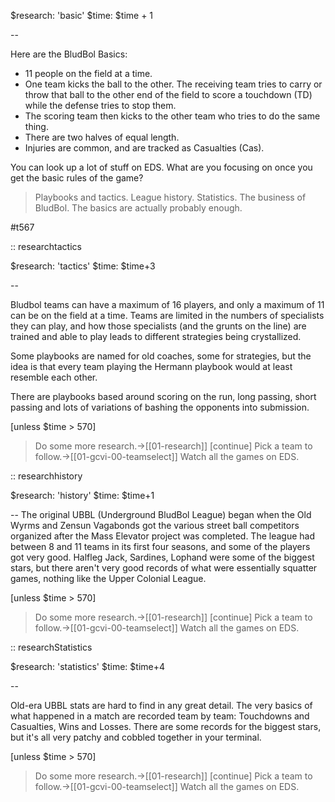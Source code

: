 $research: 'basic'
$time: $time + 1

--

Here are the BludBol Basics:

* 11 people on the field at a time.
* One team kicks the ball to the other. The receiving team tries to carry or throw that ball to the other end of the field to score a touchdown (TD) while the defense tries to stop them.
* The scoring team then kicks to the other team who tries to do the same thing.
* There are two halves of equal length.
* Injuries are common, and are tracked as Casualties (Cas).

You can look up a lot of stuff on EDS. What are you focusing on once you get the basic rules of the game?

> Playbooks and tactics.
> League history.
> Statistics.
> The business of BludBol.
> The basics are actually probably enough.

#t567 

:: researchtactics

$research: 'tactics'
$time: $time+3

--

Bludbol teams can have a maximum of 16 players, and only a maximum of 11 can be on the field at a time. Teams are limited in the numbers of specialists they can play, and how those specialists (and the grunts on the line) are trained and able to play leads to different strategies being crystallized.

Some playbooks are named for old coaches, some for strategies, but the idea is that every team playing the Hermann playbook would at least resemble each other.

There are playbooks based around scoring on the run, long passing, short passing and lots of variations of bashing the opponents into submission.

[unless $time > 570]
> Do some more research.->[[01-research]]
> [continue]
> Pick a team to follow.->[[01-gcvi-00-teamselect]]
> Watch all the games on EDS.

:: researchhistory

$research: 'history'
$time: $time+1

--
The original UBBL (Underground BludBol League) began when the Old Wyrms and Zensun Vagabonds got the various street ball competitors organized after the Mass Elevator project was completed. The league had between 8 and 11 teams in its first four seasons, and some of the players got very good. Halfleg Jack, Sardines, Lophand were some of the biggest stars, but there aren't very good records of what were essentially squatter games, nothing like the Upper Colonial League.

[unless $time > 570]
> Do some more research.->[[01-research]]
[continue]
> Pick a team to follow.->[[01-gcvi-00-teamselect]]
> Watch all the games on EDS.

:: researchStatistics

$research: 'statistics'
$time: $time+4

--

Old-era UBBL stats are hard to find in any great detail. The very basics of what happened in a match are recorded team by team: Touchdowns and Casualties, Wins and Losses. There are some records for the biggest stars, but it's all very patchy and cobbled together in your terminal.

[unless $time > 570]
> Do some more research.->[[01-research]]
[continue]
> Pick a team to follow.->[[01-gcvi-00-teamselect]]
> Watch all the games on EDS.